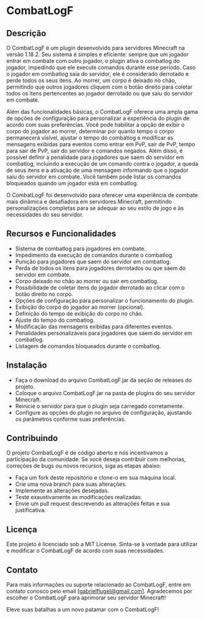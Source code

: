 # CombatLogF

## Descrição
O CombatLogF é um plugin desenvolvido para servidores Minecraft na versão 1.18.2. Seu sistema é simples e eficiente: sempre que um jogador entrar em combate com outro jogador, o plugin ativa o combatlog do jogador, impedindo que ele execute comandos durante esse período. Caso o jogador em combatlog saia do servidor, ele é considerado derrotado e perde todos os seus itens. Ao morrer, um corpo é deixado no chão, permitindo que outros jogadores cliquem com o botão direito para coletar todos os itens pertencentes ao jogador derrotado ou que saiu do servidor em combate.

Além das funcionalidades básicas, o CombatLogF oferece uma ampla gama de opções de configuração para personalizar a experiência do plugin de acordo com suas preferências. Você pode habilitar a opção de exibir o corpo do jogador ao morrer, determinar por quanto tempo o corpo permanecerá visível, ajustar o tempo do combatlog e modificar as mensagens exibidas para eventos como entrar em PvP, sair de PvP, tempo para sair de PvP, sair do servidor e comandos negados. Além disso, é possível definir a penalidade para jogadores que saem do servidor em combatlog, incluindo a execução de um comando contra o jogador, a queda de seus itens e a ativação de uma mensagem informando que o jogador saiu do servidor em combate. Você também pode listar os comandos bloqueados quando um jogador está em combatlog.

O CombatLogF foi desenvolvido para oferecer uma experiência de combate mais dinâmica e desafiadora em servidores Minecraft, permitindo personalizações completas para se adequar ao seu estilo de jogo e às necessidades do seu servidor.

## Recursos e Funcionalidades
- Sistema de combatlog para jogadores em combate.
- Impedimento da execução de comandos durante o combatlog.
- Punição para jogadores que saem do servidor em combatlog.
- Perda de todos os itens para jogadores derrotados ou que saem do servidor em combate.
- Corpo deixado no chão ao morrer ou sair em combatlog.
- Possibilidade de coletar itens do jogador derrotado ao clicar com o botão direito no corpo.
- Opções de configuração para personalizar o funcionamento do plugin.
- Exibição do corpo do jogador ao morrer (opcional).
- Definição do tempo de exibição do corpo no chão.
- Ajuste do tempo do combatlog.
- Modificação das mensagens exibidas para diferentes eventos.
- Penalidades personalizáveis para jogadores que saem do servidor em combatlog.
- Listagem de comandos bloqueados durante o combatlog.

## Instalação
- Faça o download do arquivo CombatLogF.jar da seção de releases do projeto.
- Coloque o arquivo CombatLogF.jar na pasta de plugins do seu servidor Minecraft.
- Reinicie o servidor para que o plugin seja carregado corretamente.
- Configure as opções do plugin no arquivo de configuração, ajustando os parâmetros conforme suas preferências.

## Contribuindo
O projeto CombatLogF é de código aberto e nós incentivamos a participação da comunidade. Se você deseja contribuir com melhorias, correções de bugs ou novos recursos, siga as etapas abaixo:

- Faça um fork deste repositório e clone-o em sua máquina local.
- Crie uma nova branch para suas alterações.
- Implemente as alterações desejadas.
- Teste exaustivamente as modificações realizadas.
- Envie um pull request descrevendo as alterações feitas e sua justificativa.

## Licença
Este projeto é licenciado sob a MIT License. Sinta-se à vontade para utilizar e modificar o CombatLogF de acordo com suas necessidades.

## Contato
Para mais informações ou suporte relacionado ao CombatLogF, entre em contato conosco pelo email [gabrielflugel@gmail.com]. Agradecemos por escolher o CombatLogF para aprimorar seu servidor Minecraft!

Eleve suas batalhas a um novo patamar com o CombatLogF!
